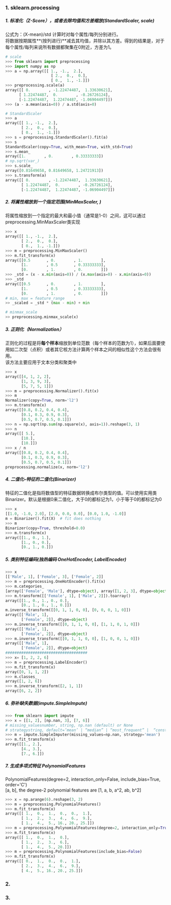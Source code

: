 ### 1. sklearn.processing
##### 1. 标准化（Z-Score），或者去除均值和方差缩放(StandardScaler, scale)
公式为：(X-mean)/std  计算时对每个属性/每列分别进行。  
将数据按期属性**(按列进行)**减去其均值，并除以其方差。得到的结果是，对于每个属性/每列来说所有数据都聚集在0附近，方差为1。
```py
# scale
>>> from sklearn import preprocessing
>>> import numpy as np
>>> a = np.array([[ 1., -1.,  2.],
                    [ 2.,  0.,  0.],
                    [ 0.,  1., -1.]])
>>> preprocessing.scale(a)
array([[ 0.        , -1.22474487,  1.33630621],
      [ 1.22474487,  0.        , -0.26726124],
      [-1.22474487,  1.22474487, -1.06904497]])
>>> (a - a.mean(axis=0)) / a.std(axis=0)

# StandardScaler
>>> a
array([[ 1., -1.,  2.],
       [ 2.,  0.,  0.],
       [ 0.,  1., -1.]])
>>> s = preprocessing.StandardScaler().fit(a)
>>> s
StandardScaler(copy=True, with_mean=True, with_std=True)
>>> s.mean_
array([1.        , 0.        , 0.33333333])
# np.sqrt(var_)
>>> s.scale_
array([0.81649658, 0.81649658, 1.24721913])
>>> s.transform(a)
array([[ 0.        , -1.22474487,  1.33630621],
       [ 1.22474487,  0.        , -0.26726124],
       [-1.22474487,  1.22474487, -1.06904497]])
```
##### 2. 将属性缩放到一个指定范围(MinMaxScaler, )
将属性缩放到一个指定的最大和最小值（通常是1-0）之间，这可以通过preprocessing.MinMaxScaler类实现
```py
>>> x
array([[ 1., -1.,  2.],
       [ 2.,  0.,  0.],
       [ 0.,  1., -1.]])
>>> m = preprocessing.MinMaxScaler()
>>> m.fit_transform(x)
array([[0.5       , 0.        , 1.        ],
       [1.        , 0.5       , 0.33333333],
       [0.        , 1.        , 0.        ]])
>>> _std = (x - x.min(axis=0)) / (x.max(axis=0) - x.min(axis=0))
>>> _std
array([[0.5       , 0.        , 1.        ],
       [1.        , 0.5       , 0.33333333],
       [0.        , 1.        , 0.        ]])
# min, max = feature_range
>> _scaled = _std * (max - min) + min

# minmax_scale
>> preprocessing.minmax_scale(x)
```
##### 3. 正则化（Normalization）
正则化的过程是将**每个样本**缩放到单位范数（每个样本的范数为1），如果后面要使用如二次型（点积）或者其它核方法计算两个样本之间的相似性这个方法会很有用。  
该方法主要应用于文本分类和聚类中
```py
>>> x
array([[4, 1, 2, 2],
       [1, 3, 9, 3],
       [5, 7, 5, 1]])
>>> m = preprocessing.Normalizer().fit(x)
>>> m
Normalizer(copy=True, norm='l2')
>>> m.transform(x)
array([[0.8, 0.2, 0.4, 0.4],
       [0.1, 0.3, 0.9, 0.3],
       [0.5, 0.7, 0.5, 0.1]])
>>> n = np.sqrt(np.sum(np.square(x), axis=1)).reshape(3, 1)
>>> n
array([[ 5.],
       [10.],
       [10.]])
>>> x / n
array([[0.8, 0.2, 0.4, 0.4],
       [0.1, 0.3, 0.9, 0.3],
       [0.5, 0.7, 0.5, 0.1]])
preprocessing.normalize(x, norm='l2')
```
##### 4. 二值化–特征的二值化(Binarizer)
特征的二值化是指将数值型的特征数据转换成布尔类型的值。可以使用实用类Binarizer。默认是根据0来二值化，大于0的都标记为1，小于等于0的都标记为0
```py
>>> x
[[1.0, -1.0, 2.0], [2.0, 0.0, 0.0], [0.0, 1.0, -1.0]]
m = Binarizer().fit(X)  # fit does nothing
>>> m
Binarizer(copy=True, threshold=0.0)
>>> m.transform(x)
array([[1., 0., 1.],
       [1., 0., 0.],
       [0., 1., 0.]])
```
##### 5. 类别特征编码(独热编码 OneHotEncoder, LabelEncoder)
```py
>>> x
[['Male', 1], ['Female', 3], ['Female', 2]]
>>> m = preprocessing.OneHotEncoder().fit(x)
>>> m.categories_
[array(['Female', 'Male'], dtype=object), array([1, 2, 3], dtype=object)]
>>> m.transform([['Female', 1], ['Male', 2]]).toarray()
array([[1., 0., 1., 0., 0.],
       [0., 1., 0., 1., 0.]])
m.inverse_transform([[0, 1, 1, 0, 0], [0, 0, 0, 1, 0]])
array([['Male', 1],
       ['Female', 2]], dtype=object)
>>> m.inverse_transform([[0, 1, 1, 0, 0], [1, 1, 0, 1, 0]])
array([['Male', 1],
       ['Female', 2]], dtype=object)
>>> m.inverse_transform([[0, 1, 1, 0, 0], [1, 0, 0, 1, 0]])
array([['Male', 1],
       ['Female', 2]], dtype=object)
####################################
>>> x= [1, 2, 2, 6]
>>> m = preprocessing.LabelEncoder()
>>> m.fit_transform(x)
array([0, 1, 1, 2])
>>> m.classes_
array([1, 2, 6])
>>> m.inverse_transform([2, 1, 1])
array([6, 2, 2])
```
##### 6. 弥补缺失数据(impute.SimpleImpute)
```py
>>> from sklearn import impute
>>> x = [[1, 2], [np.nan, 3], [7, 6]]
# missing_valuesnumber, string, np.nan (default) or None
# strategystring, default=’mean’ | “median” | “most_frequent” |  “constant”
>>> m = impute.SimpleImputer(missing_values=np.nan, strategy='mean')
>>> m.fit_transform(x)
array([[1., 2.],
       [4., 3.],
       [7., 6.]])
```
##### 7. 生成多项式特征 PolynomialFeatures
PolynomialFeatures(degree=2, interaction_only=False, include_bias=True, order='C')  
[a, b], the degree-2 polynomial features are [1, a, b, a^2, ab, b^2]
```py
>>> x = np.arange(6).reshape(3, 2)
>>> m = preprocessing.PolynomialFeatures()
>>> m.fit_transform(x)
array([[ 1.,  0.,  1.,  0.,  0.,  1.],
       [ 1.,  2.,  3.,  4.,  6.,  9.],
       [ 1.,  4.,  5., 16., 20., 25.]])
>>> m = preprocessing.PolynomialFeatures(degree=2, interaction_only=True)
>>> m.fit_transform(x)
array([[ 1.,  0.,  1.,  0.],
       [ 1.,  2.,  3.,  6.],
       [ 1.,  4.,  5., 20.]])
>>> m = preprocessing.PolynomialFeatures(include_bias=False)
>>> m.fit_transform(x)
array([[ 0.,  1.,  0.,  0.,  1.],
       [ 2.,  3.,  4.,  6.,  9.],
       [ 4.,  5., 16., 20., 25.]])
```


### 2.

### 3.
